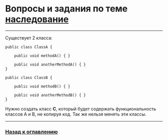 # Вопросы и задания по теме [наследование](./inheritance.md)

---

Существует 2 класса:

```text
public class ClassA {

    public void methodA() { }
    
    public void anotherMethodA() { }
}

public class ClassB {

    public void methodB() { }
    
    public void anotherMethodB() { }
}
```

Нужно создать класс **С**, который будет содержать функциональность классов A и B, не копируя код.
Так же нельзя менять эти классы. 

---

### [Назад к оглавлению](./README.md)